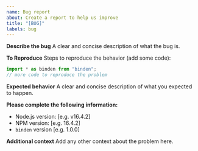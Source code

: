 ```yaml
---
name: Bug report
about: Create a report to help us improve
title: "[BUG]"
labels: bug
---
```


**Describe the bug**
A clear and concise description of what the bug is.

**To Reproduce**
Steps to reproduce the behavior (add some code):

```typescript
import * as binden from "binden";
// more code to reproduce the problem
```

**Expected behavior**
A clear and concise description of what you expected to happen.

**Please complete the following information:**

- Node.js version: [e.g. v16.4.2]
- NPM version: [e.g. 16.4.2]
- `binden` version [e.g. 1.0.0]

**Additional context**
Add any other context about the problem here.
